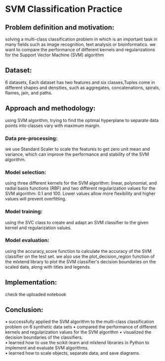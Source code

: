 # SVM Classification Practice 
## Problem definition and motivation:
solving a multi-class classification problem in which is an important task in many fields such as image recognition, text analysis or bioinformatics. we want to compare the performance of different kernels and regularizations for the Support Vector Machine (SVM) algorithm 
## Dataset: 
6 datasets, Each dataset has two features and six classes,Tuples come in different shapes and densities, such as aggregates, concatenations, spirals, flames, jain, and paths.  
## Approach and methodology: 
using SVM algorithm, trying to find the optimal hyperplane to separate data points into classes vary with maximum margin. 
### Data pre-processing: 
we use Standard Scaler to scale the features to get zero unit mean and variance, which can improve the performance and stability of the SVM algorithm. 
### Model selection: 
using three different kernels for the SVM algorithm: linear, polynomial, and radial basis functions (RBF) and two different regularization values for the SVM algorithm: 0.1 and 100. Lower values allow more flexibility and higher values will prevent overfitting. 
### Model training: 
using the SVC class to create and adapt an SVM classifier to the given kernel and regularization values. 
### Model evaluation: 
using the accuracy_score function to calculate the accuracy of the SVM classifier on the test set. we also use the plot_decision_region function of the mlxtend 
library to plot the SVM classifier's decision boundaries on the scaled data, along with titles and legends. 
## Implementation: 
check the uploaded notebook 
## Conclusion:  
• successfully applied the SVM algorithm to the multi-class classification problem on 6 synthetic data sets 
• compared the performance of different kernels and regularization values for the SVM algorithm 
• visualized the decision boundaries of the classifiers.  
• learned how to use the scikit-learn and mlxtend libraries in Python to implement and evaluate SVM algorithms.  
• learned how to scale objects, separate data, and save diagrams. 
